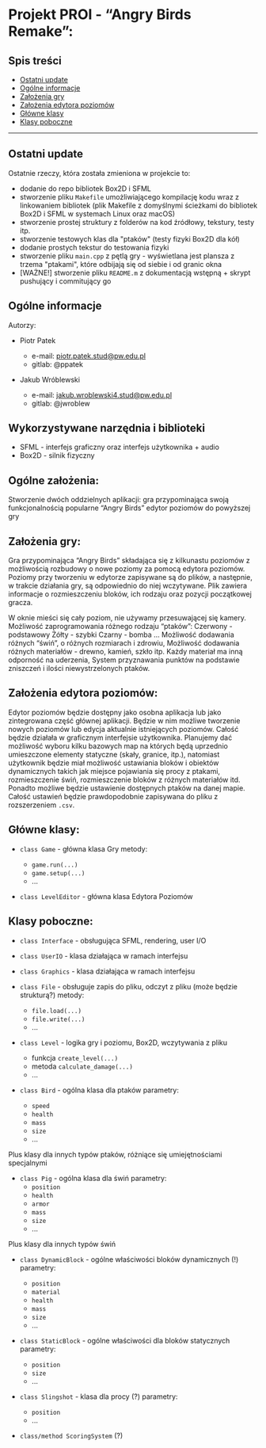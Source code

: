 # Projekt PROI - “Angry Birds Remake”:

## Spis treści
* [Ostatni update](#ostatni-update)
* [Ogólne informacje](#ogólne-informacje)
* [Założenia gry](#założenia-gry)
* [Założenia edytora poziomów](#założenia-edytora-poziomów)
* [Główne klasy](#główne-klasy)
* [Klasy poboczne](#klasy-poboczne)

---
## Ostatni update
Ostatnie rzeczy, która została zmieniona w projekcie to:
* dodanie do repo bibliotek Box2D i SFML
* stworzenie pliku `Makefile` umożliwiającego kompilację kodu wraz z linkowaniem bibliotek (plik Makefile z domyślnymi ścieżkami do bibliotek Box2D i SFML w systemach Linux oraz macOS)
* stworzenie prostej struktury z folderów na kod źródłowy, tekstury, testy itp.
* stworzenie testowych klas dla "ptaków" (testy fizyki Box2D dla kół)
* dodanie prostych tekstur do testowania fizyki
* stworzenie pliku `main.cpp` z pętlą gry - wyświetlana jest plansza z trzema "ptakami", które odbijają się od siebie i od granic okna
* [WAŻNE!] stworzenie pliku `README.m` z dokumentacją wstępną + skrypt pushujący i commitujący go


## Ogólne informacje
Autorzy:
- Piotr Patek
    * e-mail: piotr.patek.stud@pw.edu.pl
    * gitlab: @ppatek

- Jakub Wróblewski
    * e-mail: jakub.wroblewski4.stud@pw.edu.pl
    * gitlab: @jwroblew


## Wykorzystywane narzędnia i biblioteki
- SFML - interfejs graficzny oraz interfejs użytkownika + audio
- Box2D - silnik fizyczny


## Ogólne założenia:
Stworzenie dwóch oddzielnych aplikacji:
gra przypominająca swoją funkcjonalnością popularne “Angry Birds”
edytor poziomów do powyższej gry


## Założenia gry:
Gra przypominająca “Angry Birds” składająca się z kilkunastu poziomów z możliwością rozbudowy o nowe poziomy za pomocą edytora poziomów. Poziomy przy tworzeniu w edytorze zapisywane są do plików, a następnie, w trakcie działania gry, są odpowiednio do niej wczytywane. Plik zawiera informacje o rozmieszczeniu bloków, ich rodzaju oraz pozycji początkowej gracza.

W oknie mieści się cały poziom, nie używamy przesuwającej się kamery.
Możliwość zaprogramowania różnego rodzaju “ptaków”:
Czerwony - podstawowy
Żółty - szybki
Czarny - bomba
…
Możliwość dodawania różnych “świń”, o różnych rozmiarach i zdrowiu,
Możliwość dodawania różnych materiałów - drewno, kamień, szkło itp. Każdy materiał ma inną odporność na uderzenia,
System przyznawania punktów na podstawie zniszczeń i ilości niewystrzelonych ptaków.

## Założenia edytora poziomów:
Edytor poziomów będzie dostępny jako osobna aplikacja lub jako zintegrowana część głównej aplikacji. Będzie w nim możliwe tworzenie nowych poziomów lub edycja aktualnie istniejących poziomów. Całość będzie działała w graficznym interfejsie użytkownika. Planujemy dać możliwość wyboru kilku bazowych map na których będą uprzednio umieszczone elementy statyczne (skały, granice, itp.), natomiast użytkownik będzie miał możliwość ustawiania bloków i obiektów dynamicznych takich jak miejsce pojawiania się procy z ptakami, rozmieszczenie świń, rozmieszczenie bloków z różnych materiałów itd. Ponadto możliwe będzie ustawienie dostępnych ptaków na danej mapie. Całość ustawień będzie prawdopodobnie zapisywana do pliku z rozszerzeniem `.csv`.

## Główne klasy:
- `class Game` - główna klasa Gry
    metody:
    - `game.run(...)`
    - `game.setup(...)`
    - ...

- `class LevelEditor` - główna klasa Edytora Poziomów

## Klasy poboczne:
- `class Interface` - obsługująca SFML, rendering, user I/O

- `class UserIO` - klasa działająca w ramach interfejsu

- `class Graphics` - klasa działająca w ramach interfejsu

- `class File` - obsługuje zapis do pliku, odczyt z pliku (może będzie strukturą?)
    metody:
    - `file.load(...)`
    - `file.write(...)`
    - ...

- `class Level` - logika gry i poziomu, Box2D, wczytywania z pliku
    - funkcja `create_level(...)`
    - metoda `calculate_damage(...)`
    - ...

- `class Bird` - ogólna klasa dla ptaków
    parametry:
    - `speed`
    - `health`
    - `mass`
    - `size`
    - ...


Plus klasy dla innych typów ptaków, różniące się umiejętnościami specjalnymi

- `class Pig` - ogólna klasa dla świń
    parametry:
    - `position`
    - `health`
    - `armor`
    - `mass`
    - `size`
    - ...


Plus klasy dla innych typów świń

- `class DynamicBlock` - ogólne właściwości bloków dynamicznych (!)
    parametry:
    - `position`
    - `material`
    - `health`
    - `mass`
    - `size`
    - ...

- `class StaticBlock` - ogólne właściwości dla bloków statycznych
    parametry:
    - `position`
    - `size`
    - ...

- `class Slingshot` - klasa dla procy (?)
    parametry:
    - `position`
    - ...

- `class/method ScoringSystem` (?)

